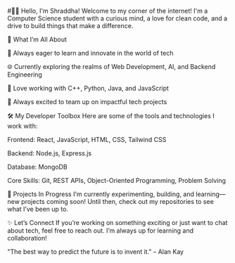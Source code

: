#🙋‍♀️ Hello, I'm Shraddha!
Welcome to my corner of the internet! I'm a Computer Science student with a curious mind, a love for clean code, and a drive to build things that make a difference.


🌟 What I’m All About

🧠 Always eager to learn and innovate in the world of tech

🌐 Currently exploring the realms of Web Development, AI, and Backend Engineering


💬 Love working with C++, Python, Java, and JavaScript


🤝 Always excited to team up on impactful tech projects



🛠️ My Developer Toolbox
Here are some of the tools and technologies I work with:


Frontend: React, JavaScript, HTML, CSS, Tailwind CSS

Backend: Node.js, Express.js

Database: MongoDB

Core Skills: Git, REST APIs, Object-Oriented Programming, Problem Solving



🚧 Projects In Progress
I'm currently experimenting, building, and learning—new projects coming soon!
Until then, check out my repositories to see what I’ve been up to.


✨ Let’s Connect
If you’re working on something exciting or just want to chat about tech, feel free to reach out. I’m always up for learning and collaboration!


"The best way to predict the future is to invent it." – Alan Kay
